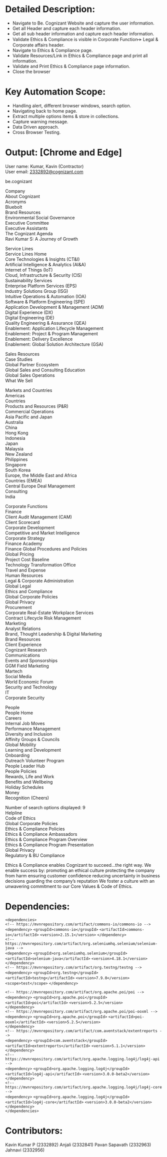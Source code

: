 Detailed Description:    
====================
 - Navigate to Be. Cognizant Website and capture the user information.
 - Get all Header and capture each header information.
 - Get all sub header information and capture each header information.
 - Validate Ethics & Compliance is visible in Corporate Function ̶̶> Legal & Corporate affairs header.
 - Navigate to Ethics & Compliance page.
 - Validate Resources/Link in Ethics & Compliance page and print all information.
 - Validate and Print Ethics & Compliance page information.
 - Close the browser

Key Automation Scope:
====================
 - Handling alert, different browser windows, search option.
 - Navigating back to home page.
 - Extract multiple options items & store in collections.
 - Capture warning message.
 - Data Driven approach.
 - Cross Browser Testing.

Output: [Chrome and Edge]
==================

User name: Kumar, Kavin (Contractor)<br>
User email: 2332892@cognizant.com<br>

be.cognizant<br>

Company<br>
  About Cognizant<br>
  Acronyms<br>
  Bluebolt<br>
  Brand Resources<br>
  Environmental Social Governance<br>
  Executive Committee<br>
  Executive Assistants<br>
  The Cognizant Agenda<br>
  Ravi Kumar S: A Journey of Growth<br>

Service Lines<br>
  Service Lines Home<br>
  Core Technologies & Insights (CT&I)<br>
     Artificial Intelligence & Analytics (AI&A)<br>
     Internet of Things (IoT)<br>
     Cloud, Infrastructure & Security (CIS)<br>
     Sustainability Services<br>
  Enterprise Platform Services (EPS)<br>
  Industry Solutions Group (ISG)<br>
  Intuitive Operations & Automation (IOA)<br>
  Software & Platform Engineering (SPE)<br>
     Application Development & Management (ADM)<br>
     Digital Experience (DX)<br>
     Digital Engineering (DE)<br>
     Quality Engineering & Assurance (QEA)<br>
  Enablement: Application Lifecycle Management<br>
  Enablement: Project & Program Management<br>
  Enablement: Delivery Excellence<br>
  Enablement: Global Solution Architecture (GSA)<br>

Sales Resources<br>
  Case Studies<br>
  Global Partner Ecosystem<br>
  Global Sales and Consulting Education<br>
  Global Sales Operations<br>
  What We Sell<br>

Markets and Countries<br>
  Americas<br>
     Countries<br>
     Products and Resources (P&R)<br>
     Commercial Operations<br>
  Asia Pacific and Japan<br>
     Australia<br>
     China<br>
     Hong Kong<br>
     Indonesia<br>
     Japan<br>
     Malaysia<br>
     New Zealand<br>
     Philippines<br>
     Singapore<br>
     South Korea<br>
  Europe, the Middle East and Africa<br>
     Countries (EMEA)<br>
     Central Europe Deal Management<br>
  Consulting<br>
  India<br>

Corporate Functions<br>
  Finance<br>
     Client Audit Management (CAM)<br>
     Client Scorecard<br>
     Corporate Development<br>
     Competitive and Market Intelligence<br>
     Corporate Strategy<br>
     Finance Academy<br>
     Finance Global Procedures and Policies<br>
     Global Pricing<br>
     Project Cost Baseline<br>
     Technology Transformation Office<br>
     Travel and Expense<br>
  Human Resources<br>
  Legal & Corporate Administration<br>
     Global Legal<br>
     Ethics and Compliance<br>
     Global Corporate Policies<br>
     Global Privacy<br>
     Procurement<br>
     Corporate Real-Estate Workplace Services<br>
     Contract Lifecycle Risk Management<br>
  Marketing<br>
     Analyst Relations<br>
     Brand, Thought Leadership & Digital Marketing<br>
     Brand Resources<br>
     Client Experience<br>
     Cognizant Research<br>
     Communications<br>
     Events and Sponsorships<br>
     GGM Field Marketing<br>
     Martech<br>
     Social Media<br>
     World Economic Forum<br>
  Security and Technology<br>
     IT<br>
     Corporate Security<br>

People<br>
  People Home<br>
  Careers<br>
     Internal Job Moves<br>
     Performance Management<br>
  Diversity and Inclusion<br>
     Affinity Groups & Councils<br>
  Global Mobility<br>
  Learning and Development<br>
  Onboarding<br>
  Outreach Volunteer Program<br>
  People Leader Hub<br>
  People Policies<br>
  Rewards, Life and Work<br>
     Benefits and Wellbeing<br>
     Holiday Schedules<br>
     Money<br>
     Recognition (Cheers)<br>

Number of search options displayed: 9<br>
Helpline<br>
Code of Ethics<br>
Global Corporate Policies<br>
Ethics & Compliance Policies<br>
Ethics & Compliance Ambassadors<br>
Ethics & Compliance Program Overview<br>
Ethics & Compliance Program Presentation<br>
Global Privacy<br>
Regulatory & BU Compliance<br>

Ethics & Compliance enables Cognizant to succeed…the right way.
We enable success by:
promoting an ethical culture
protecting the company from harm
ensuring customer confidence
reducing uncertainty in business decisions
guarding the company’s reputation
We foster a culture with an unwavering commitment to our Core Values & Code of Ethics.

Dependencies:
==========


  `<dependencies>`<br>
 `<!-- https://mvnrepository.com/artifact/commons-io/commons-io -->`<br>
`<dependency>`
    `<groupId>commons-io</groupId>`
    `<artifactId>commons-io</artifactId>`
    `<version>2.15.1</version>`
`</dependency>`<br>
`<!-- https://mvnrepository.com/artifact/org.seleniumhq.selenium/selenium-java -->`<br>
`<dependency>`
    `<groupId>org.seleniumhq.selenium</groupId>`
    `<artifactId>selenium-java</artifactId>`
    `<version>4.18.1</version>`
`</dependency>`<br>
`<!-- https://mvnrepository.com/artifact/org.testng/testng -->`<br>
`<dependency>`
    `<groupId>org.testng</groupId>`
    `<artifactId>testng</artifactId>`
    `<version>7.9.0</version>`
    `<scope>test</scope>`
`</dependency>`<br>

`<!-- https://mvnrepository.com/artifact/org.apache.poi/poi -->`<br>
`<dependency>`
    `<groupId>org.apache.poi</groupId>`
    `<artifactId>poi</artifactId>`
    `<version>5.2.5</version>`<br>
`</dependency>`<br>
`<!-- https://mvnrepository.com/artifact/org.apache.poi/poi-ooxml -->`<br>
`<dependency>`
    `<groupId>org.apache.poi</groupId>`
    `<artifactId>poi-ooxml</artifactId>`
    `<version>5.2.5</version>`<br>
`</dependency>`<br>
`<!-- https://mvnrepository.com/artifact/com.aventstack/extentreports -->`<br>
`<dependency>`
    `<groupId>com.aventstack</groupId>`
    `<artifactId>extentreports</artifactId>`
    `<version>5.1.1</version>`<br>
`</dependency>`<br>
`<!-- https://mvnrepository.com/artifact/org.apache.logging.log4j/log4j-api -->`<br>
`<dependency>`
    `<groupId>org.apache.logging.log4j</groupId>`
    `<artifactId>log4j-api</artifactId>`
    `<version>3.0.0-beta2</version>`<br>
`</dependency>`<br>
`<!-- https://mvnrepository.com/artifact/org.apache.logging.log4j/log4j-core -->`<br>
`<dependency>`
    `<groupId>org.apache.logging.log4j</groupId>`
    `<artifactId>log4j-core</artifactId>`
    `<version>3.0.0-beta2</version>`<br>
`</dependency>`<br>
`</dependencies>`

Contributors:
==========

Kavin Kumar P (2332892)
Anjali (2332841)
Pavan Sapavath (2332963)
Jahnavi (2332956)